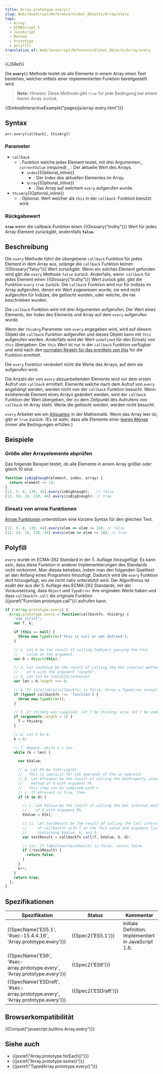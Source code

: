 ```yaml
---
title: Array.prototype.every()
slug: Web/JavaScript/Reference/Global_Objects/Array/every
tags:
  - Array
  - ECMAScript 5
  - JavaScript
  - Method
  - Prototype
  - polyfill
translation_of: Web/JavaScript/Reference/Global_Objects/Array/every
---
```

{{JSRef}}

Die **`every()`** Methode testet ob alle Elemente in einem Array einen Test bestehen, welcher mittels einer implementierten Funktion bereitgestellt wird.

> **Note:** Hinweis: Diese Methode gibt `true` für jede Bedingung bei einem leeren Array zurück.

{{EmbedInteractiveExample("pages/js/array-every.html")}}

## Syntax

    arr.every(callback[, thisArg])

### Parameter

- `callback`
  - : Funktion welche jedes Element testet, mit drei Argumenten:_ `currentValue` (required)
    _ : Der aktuelle Wert des Arrays.
    - `index`{{Optional_inline}}
      - : Der Index des aktuellen Elementes im Array.
    - `array`{{Optional_inline}}
      - : Das Array auf welchem `every` aufgerufen wurde.
- `thisArg`{{Optional_inline}}
  - : Optional. Wert welcher als `this` in der `callback `Funktion benutzt wird.

### Rückgabewert

**`true`** wenn die callback-Funktion einen {{Glossary("truthy")}} Wert für jedes Array-Element zurückgibt, andernfalls **`false`**.

## Beschreibung

Die `every` Methode führt die übergebene `callback` Funktion für jedes Element in dem Array aus, solange die `callback` Funktion keinen {{Glossary("falsy")}} Wert zurückgibt. Wenn ein solches Element gefunden wird gibt die `every` Methode `false` zurück. Anderfalls, wenn` callback` für jedes Element einen {{Glossary("truthy")}} Wert zurück gibt, gibt die Funktion `every` `true` zurück. Die `callback` Funktion wird nur für Indizes im Array aufgerufen, denen ein Wert zugewiesen wurde; sie wird nicht aufgerufen für Indizes, die gelöscht wurden, oder welche, die nie beschrieben wurden.

Die `callback` Funktion wird mit drei Argumenten aufgerufen: Der Wert eines Elements, der Index des Elements und Array auf dem `every` aufgerufen wurde.

Wenn der `thisArg` Parameter von `every` angegeben wird, wird auf diesem Objekt die `callback` Funktion aufgerufen und dieses Objekt kann mit `this` aufgerufen werden. Anderfalls wird der Wert `undefined` für den Einsatz von `this` übergeben. Der `this` Wert ist nur in der `callback` Funktion verfügbar und wird nach den [normalen Regeln für das ermitteln von this](/de/docs/Web/JavaScript/Reference/Operators/this) für die Funktion ermittelt.

Die `every` Funktion verändert nicht die Werte des Arrays, auf dem sie aufgerufen wird.

Die Anzahl der von `every` abzuarbeitenden Elemente wird vor dem ersten Aufruf von `callback` ermittelt. Elemente welche nach dem Aufruf von `every` angehängt werden, werden nicht von der `callback` Funktion besucht. Wenn existierende Element eines Arrays geändert werden, wird der `callback` Funktion der Wert übergeben, der zu dem Zeitpunkt des Aufrufens von `callback` im Array steht. Werte die gelöscht werden, werden nicht besucht.

`every` Arbeitet wie ein [Allquantor](https://de.wikipedia.org/wiki/Quantor#Existenz-_und_Allquantor) in der Mathematik. Wenn das Array leer ist, gibt er `true` zurück. (Es ist wahr, dass alle Elemente einer [leeren Menge](https://de.wikipedia.org/wiki/Leere_Menge) immer alle Bedingungen erfüllen.)

## Beispiele

### Größe aller Arrayelemente abprüfen

Das folgende Beispiel testet, ob alle Elemente in einem Array größer oder gleich 10 sind.

```js
function isBigEnough(element, index, array) {
  return element >= 10;
}
[12, 5, 8, 130, 44].every(isBigEnough);   // false
[12, 54, 18, 130, 44].every(isBigEnough); // true
```

### Einsatz von arrow Funktionen

[Arrow Funktionen](/de/docs/Web/JavaScript/Reference/Functions/Arrow_functions) unterstützen eine kürzere Syntax für den gleichen Test.

```js
[12, 5, 8, 130, 44].every(elem => elem >= 10); // false
[12, 54, 18, 130, 44].every(elem => elem >= 10); // true
```

## Polyfill

`every` wurde im ECMA-262 Standard in der 5. Auflage hinzugefügt. Es kann sein, dass diese Funktion in anderer Implementierungen des Standards nicht vorkommt. Man dieses beheben, indem man den folgenden Quelltext an den Anfang eines Programms hinzufügt. Dadurch wird die `every` Funktion dort hinzugefügt, wo sie nicht nativ unterstützt wird. Der Algorithmus ist exakt der aus der 5. Auflage des ECMA-262 Standards, mit der Voraussetzung, dass `Object` und `TypeError` ihre originalen Werte haben und dass `callbackfn.call` die originale Funktion {{jsxref("Function.prototype.call")}} aufrufen kann.

```js
if (!Array.prototype.every) {
  Array.prototype.every = function(callbackfn, thisArg) {
    'use strict';
    var T, k;

    if (this == null) {
      throw new TypeError('this is null or not defined');
    }

    // 1. Let O be the result of calling ToObject passing the this
    //    value as the argument.
    var O = Object(this);

    // 2. Let lenValue be the result of calling the Get internal method
    //    of O with the argument "length".
    // 3. Let len be ToUint32(lenValue).
    var len = O.length >>> 0;

    // 4. If IsCallable(callbackfn) is false, throw a TypeError exception.
    if (typeof callbackfn !== 'function') {
      throw new TypeError();
    }

    // 5. If thisArg was supplied, let T be thisArg; else let T be undefined.
    if (arguments.length > 1) {
      T = thisArg;
    }

    // 6. Let k be 0.
    k = 0;

    // 7. Repeat, while k < len
    while (k < len) {

      var kValue;

      // a. Let Pk be ToString(k).
      //   This is implicit for LHS operands of the in operator
      // b. Let kPresent be the result of calling the HasProperty internal
      //    method of O with argument Pk.
      //   This step can be combined with c
      // c. If kPresent is true, then
      if (k in O) {

        // i. Let kValue be the result of calling the Get internal method
        //    of O with argument Pk.
        kValue = O[k];

        // ii. Let testResult be the result of calling the Call internal method
        //     of callbackfn with T as the this value and argument list
        //     containing kValue, k, and O.
        var testResult = callbackfn.call(T, kValue, k, O);

        // iii. If ToBoolean(testResult) is false, return false.
        if (!testResult) {
          return false;
        }
      }
      k++;
    }
    return true;
  };
}
```

## Spezifikationen

| Spezifikation                                                                                            | Status                       | Kommentar                                             |
| -------------------------------------------------------------------------------------------------------- | ---------------------------- | ----------------------------------------------------- |
| {{SpecName('ES5.1', '#sec-15.4.4.16', 'Array.prototype.every')}}                     | {{Spec2('ES5.1')}}     | Initiale Definition. Implementiert in JavaScript 1.6. |
| {{SpecName('ES6', '#sec-array.prototype.every', 'Array.prototype.every')}}     | {{Spec2('ES6')}}         |                                                       |
| {{SpecName('ESDraft', '#sec-array.prototype.every', 'Array.prototype.every')}} | {{Spec2('ESDraft')}} |                                                       |

## Browserkompatibilität

{{Compat("javascript.builtins.Array.every")}}

## Siehe auch

- {{jsxref("Array.prototype.forEach()")}}
- {{jsxref("Array.prototype.some()")}}
- {{jsxref("TypedArray.prototype.every()")}}
